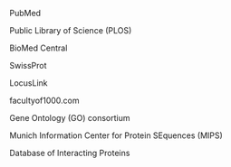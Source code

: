 PubMed

Public Library of Science (PLOS)

BioMed Central 

SwissProt

LocusLink

facultyof1000.com

Gene Ontology (GO) consortium

Munich Information Center for Protein SEquences (MIPS)

Database of Interacting Proteins


